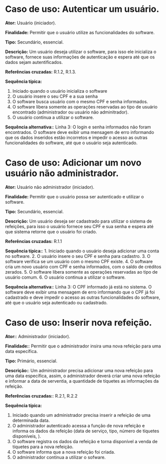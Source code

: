 # Caso de uso: Autenticar um usuário.

**Ator:** Usuário (iniciador).

**Finalidade:** Permitir que o usuário utilize as funcionalidades do software.

**Tipo:** Secundário, essencial.

**Descrição:** Um usuário deseja utilizar o software, para isso ele inicializa o software, fornece suas informações de autenticação e espera até que os dados sejam autentificados.

**Referências cruzadas:** R.1.2, R.1.3.

**Sequência típica:**
1. Iniciado quando o usuário inicializa o software
2. O usuário insere o seu CPF e a sua senha
3. O software busca usuário com o mesmo CPF e senha informados.
4. O software libera somente as operações reservadas ao tipo de usuário encontrado (administrador ou usuário não adminitrador).
5. O usuário continua a utilizar o software.

**Sequência alternativa:**: Linha 3: O login e senha informados não foram encontrados. O software deve exibir uma mensagem de erro informando que os dados inseridos estão incorretos e impedir o acesso as outras funcionalidades do software, até que o usuário seja autenticado.


# Caso de uso: Adicionar um novo usuário não administrador.

**Ator:** Usuário não administrador (iniciador).

**Finalidade:** Permitir que o usuário possa ser autenticado e utilizar o software.

**Tipo:** Secundário, essencial.

**Descrição:** Um usuário deseja ser cadastrado para utilizar o sistema de refeições, para isso o usuário fornece seu CPF e sua senha e espera até que sistema retorne que o usuário foi criado.

**Referências cruzadas:** R.1.1

**Sequência típica:**: 1. Iniciado quando o usuário deseja adicionar uma conta no software.
2. O usuário insere o seu CPF e senha para cadastro.
3. O software verifica se um usuário com o mesmo CPF existe.
4. O software cria um novo usuário com CPF e senha informados, com o saldo de créditos zerados.
5. O software libera somente as operações reservadas ao tipo de usuário comum.
6. O usuário continua a utilizar o software.

**Sequência alternativa:**: Linha 3: O CPF informado já está no sistema. O software deve exibir uma mensagem de erro informando que o CPF já foi cadastrado e deve impedir o acesso as outras funcionalidades do software, até que o usuário seja autenticado ou cadastrado.


# Caso de uso: Inserir nova refeição.

**Ator:**: Administrador (iniciador).

**Finalidade:**: Permitir que o administrador insira uma nova refeição para uma data específica.

**Tipo:** Primário, essencial.

**Descrição:**: Um administrador precisa adicionar uma nova refeição para uma data específica, assim, o administrador deverá criar uma nova refeição e informar a data de serventia, a quantidade de tíquetes as informações da refeição.

**Referências cruzadas:**: R.2.1, R.2.2

**Sequência típica:**
1. Iniciado quando um administrador precisa inserir a refeição de uma determinada data.
2. O administrador autenticado acessa a função de nova refeição e informa os dados da refeição (data de serviço, tipo, número de tíquetes disponíveis, ).
3. O software registra os dados da refeição e torna disponível a venda de tíquetes para a nova refeição.
4. O software informa que a nova refeição foi criada.
5. O administrador continua a utilizar o sofware.

